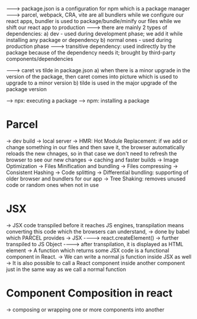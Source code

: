 ---> package.json is a configuration for npm which is a package manager
---> parcel, webpack, CRA, vite are all bundlers while we configure our react apps, bundler is used to package/bundle/minify our files while we shift our react app to production
---> there are mainly 2 types of dependencies: 
a) dev - used during development phase; we add it while installing any package or dependency
b) normal ones - used during production phase
---> transitive dependency: used indirectly by the package because of the dependency needs it; brought by third-party components/dependencies

--->  caret vs tilde in package.json
a) when there is a minor upgrade in the version of the package, then caret comes into picture which is used to upgrade to a minor version
b) tilde is used in the major upgrade of the package version

--> npx: executing a package
--> npm: installing a package

# Parcel 
-> dev build
-> local server
-> HMR: Hot Module Replacement: if we add or change something in our files and then save it, the browser automatically reloads the new chnages, so in that case we don't need to refresh the browser to see our new changes
-> caching and faster builds
-> Image Optimization
-> Files Minification and bundling
-> Files compressing
-> Consistent Hashing
-> Code splitting
-> Differential bundling: supporting of older browser and bundlers for our app
-> Tree Shaking: removes unused code or random ones when not in use

# JSX
-> JSX code transpiled before it reaches JS engines, transpilation means converting this code which the browsers can understand,
-> done by babel which PARCEL provides 
-> JSX ----> react.createElement() -> further transpiled to JS Object ----> after transpilation, it is displayed as HTML element
-> A function which returns some JSX code is a functional component in React.
-> We can write a normal js function inside JSX as well
-> It is also possible to call a React component inside another component just in the same way as we call a normal function

# Component Composition in react
-> composing or wrapping one or more components into another



